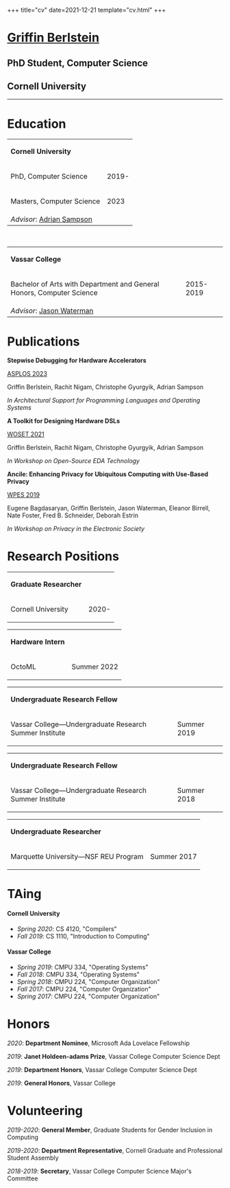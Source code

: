 +++
title="cv"
date=2021-12-21
template="cv.html"
+++

<div class="cv_block_title">

# [Griffin Berlstein](..)
## PhD Student, Computer Science
## Cornell University

</div>

---


# Education
<div class="cv_block">
    <table class="cv_table">
        <tr>
            <td><p><strong>Cornell University</strong></p></td>
        <tr>
            <td><p>PhD, Computer Science</p></td>
            <td class="date"><p>2019-</p></td>
        <tr>
        <td><p>Masters, Computer Science</p></td>
            <td class="date"><p>2023 </p></td>
        <tr>
            <td>
            <em>Advisor</em>: <a href="https://www.cs.cornell.edu/~asampson/"> Adrian Sampson</a>
            </td>
    </table>
    <br>
    <table class="cv_table">
        <tr>
            <td><p><strong>Vassar College</strong></p></td>
        <tr>
            <td><p>Bachelor of Arts with Department and General Honors, Computer Science</p></td>
            <td class="date"><p>2015-2019</p></td>
        <tr>
            <td>
            <em>Advisor</em>: <a href="https://www.vassar.edu/faculty/jawaterman"> Jason Waterman</a>
            </td>
    </table>

</div>

# Publications
<div class="cv_pub">
<div class="pub">
        <p class="title"><strong>Stepwise Debugging for Hardware Accelerators</strong></p>
        <p><a href="https://asplos-conference.org/">ASPLOS 2023</a></p>
        <p class="authors">Griffin Berlstein, Rachit Nigam, Christophe Gyurgyik, Adrian Sampson</p>
        <p><em>In Architectural Support for Programming Languages and Operating Systems</em></p>
    </div>
    <div class="pub">
        <p class="title"><strong>A Toolkit for Designing Hardware DSLs</strong></p>
        <p><a href="https://woset-workshop.github.io/">WOSET 2021</a></p>
        <p class="authors">Griffin Berlstein, Rachit Nigam, Christophe Gyurgyik, Adrian Sampson</p>
        <p><em>In Workshop on Open-Source EDA Technology</em></p>
    </div>
    <div class="pub">
        <p class="title"><strong>Ancile: Enhancing Privacy for Ubiquitous Computing with Use-Based Privacy</strong></p>
        <p><a href="https://crises-deim.urv.cat/wpes2019/">WPES 2019</a></p>
        <p class="authors">Eugene Bagdasaryan, Griffin Berlstein, Jason Waterman, Eleanor Birrell, Nate Foster, Fred B. Schneider, Deborah Estrin</p>
        <p><em>In Workshop on Privacy in the Electronic Society</em></p>
    </div>
</div>


# Research Positions
<div class="cv_block">
    <table class="cv_table">
        <tr>
            <td><p><strong>Graduate Researcher</strong></p></td>
        <tr>
            <td><p>Cornell University</p></td>
            <td class="date"><p>2020-</p></td>
    </table>
      <table class="cv_table">
        <tr>
            <td><p><strong>Hardware Intern</strong></p></td>
        <tr>
            <td><p>OctoML</p></td>
            <td class="date"><p>Summer 2022</p></td>
    </table>
    <table class="cv_table">
        <tr>
            <td><p><strong>Undergraduate Research Fellow</strong></p></td>
        <tr>
            <td><p>Vassar College—Undergraduate Research Summer Institute</p></td>
            <td class="date"><p>Summer 2019</p></td>
    </table>
    <table class="cv_table">
        <tr>
            <td><p><strong>Undergraduate Research Fellow</strong></p></td>
        <tr>
            <td><p>Vassar College—Undergraduate Research Summer Institute</p></td>
            <td class="date"><p>Summer 2018</p></td>
    </table>
        <table class="cv_table">
        <tr>
            <td><p><strong>Undergraduate Researcher</strong></p></td>
        <tr>
            <td><p>Marquette University—NSF REU Program</p></td>
            <td class="date"><p>Summer 2017</p></td>
    </table>

</div>


<div class="taing">

# TAing

#### Cornell University
- _Spring 2020_: CS 4120, "Compilers"
- _Fall 2019_: CS 1110, "Introduction to Computing"

#### Vassar College
- _Spring 2019_: CMPU 334, "Operating Systems"
- _Fall 2018_: CMPU 334, "Operating Systems"
- _Spring 2018_: CMPU 224, "Computer Organization"
- _Fall 2017_: CMPU 224, "Computer Organization"
- _Spring 2017_: CMPU 224, "Computer Organization"

</div>


# Honors
<div class="pub">

_2020_: **Department Nominee**, Microsoft Ada Lovelace Fellowship

_2019_: **Janet Holdeen-adams Prize**, Vassar College Computer Science Dept

_2019_: **Department Honors**, Vassar College Computer Science Dept

_2019_: **General Honors**, Vassar College

</div>

# Volunteering
<div class="pub">

_2019-2020_: **General Member**, Graduate Students for Gender Inclusion in Computing

_2019-2020_: **Department Representative**, Cornell Graduate and Professional Student Assembly

_2018-2019_: **Secretary**, Vassar College Computer Science Major's Committee

</div>

